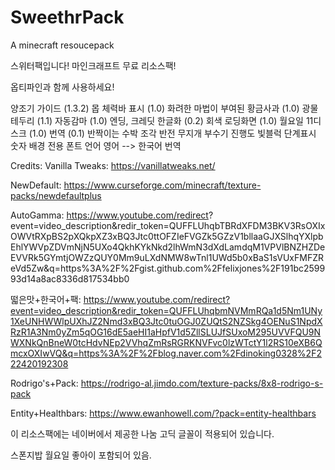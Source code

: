 # SweethrPack
A minecraft resoucepack

스위터팩입니다!
마인크래프트 무료 리소스팩!

옵티파인과 함께 사용하세요!

양조기 가이드 (1.3.2)
몹 체력바 표시 (1.0)
화려한 마법이 부여된 황금사과 (1.0)
광물 테두리 (1.1)
자동감마 (1.0)
엔딩, 크레딧 한글화 (0.2)
회색 로딩화면 (1.0)
월요일 11디스크 (1.0)
번역 (0.1)
반짝이는 수박 조각 반전
무지개 부수기 진행도
빛블럭 단계표시 숫자 배경
전용 폰트
언어 영어 --> 한국어 번역

Credits:
Vanilla Tweaks: https://vanillatweaks.net/

NewDefault: https://www.curseforge.com/minecraft/texture-packs/newdefaultplus

AutoGamma: https://www.youtube.com/redirect?
event=video_description&redir_token=QUFFLUhqbTBRdXFDM3BKV3RsOXIxOWVtRXpBS2pXQkpXZ3xBQ3Jtc0ttOFZIeFVGZk5GZzV1bllaaGJXSlhqYXlpbEhlYWVpZDVmNjN5UXo4QkhKYkNkd2lhWmN3dXdLamdqM1VPVlBNZHZDeEVVRk5GYmtjOWZzQUY0Mm9uLXdNMW8wTnl1UWd5b0xBaS1sVUxFMFZReVd5Zw&q=https%3A%2F%2Fgist.github.com%2Ffelixjones%2F191bc259993d14a8ac8336d817534bb0

떫은맛+한국어+팩: https://www.youtube.com/redirect?event=video_description&redir_token=QUFFLUhqbmNVMmRQa1d5Nm1UNy1XeUNHWWlpUXhJZ2Nmd3xBQ3Jtc0tuOGJ0ZUQtS2NZSkg4OENuS1NpdXRzR1A3Nm0yZm5qOG16dE5aeHI1aHpfV1d5ZllSLUJfSUxoM295UVVFQU9NWXNkQnBneW0tcHdvNEp2VVhqZmRsRGRKNVFvc0lzWTctY1l2RS10eXB6QmcxOXIwVQ&q=https%3A%2F%2Fblog.naver.com%2Fdinoking0328%2F222420192308

Rodrigo's+Pack: https://rodrigo-al.jimdo.com/texture-packs/8x8-rodrigo-s-pack

Entity+Healthbars: https://www.ewanhowell.com/?pack=entity-healthbars

이 리소스팩에는 네이버에서 제공한 나눔 고딕 글꼴이 적용되어 있습니다.

스폰지밥 월요일 좋아이 포함되어 있음.
